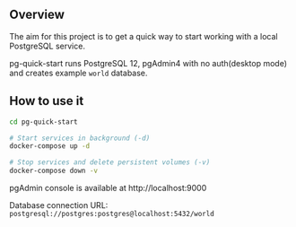 ## Overview

The aim for this project is to get a quick way to start working with a local PostgreSQL service.

pg-quick-start runs PostgreSQL 12, pgAdmin4 with no auth(desktop mode) and creates example `world` database.

## How to use it

```sh
cd pg-quick-start

# Start services in background (-d)
docker-compose up -d

# Stop services and delete persistent volumes (-v)
docker-compose down -v
```

pgAdmin console is available at http://localhost:9000

Database connection URL: `postgresql://postgres:postgres@localhost:5432/world`
